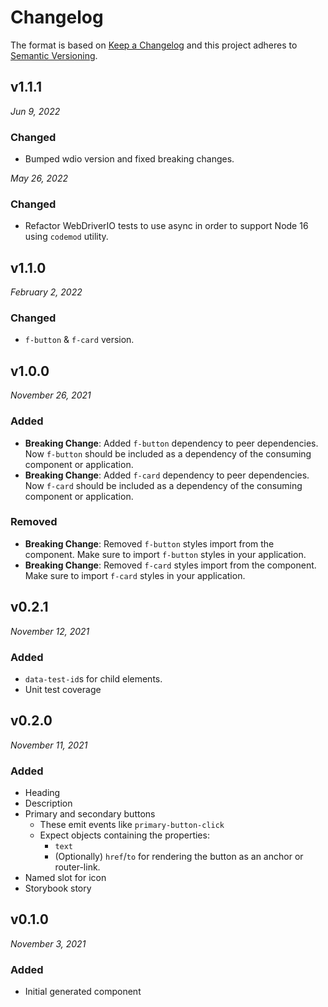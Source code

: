# Changelog

The format is based on [Keep a Changelog](http://keepachangelog.com/en/1.0.0/)
and this project adheres to [Semantic Versioning](http://semver.org/spec/v2.0.0.html).


v1.1.1
------------------------------
*Jun 9, 2022*

### Changed
- Bumped wdio version and fixed breaking changes.

*May 26, 2022*

### Changed
- Refactor WebDriverIO tests to use async in order to support Node 16 using `codemod` utility.


v1.1.0
------------------------------
*February 2, 2022*

### Changed
- `f-button` & `f-card` version.


v1.0.0
------------------------------
*November 26, 2021*

### Added
- **Breaking Change**: Added `f-button` dependency to peer dependencies. Now `f-button` should be included as a dependency of the consuming component or application.
- **Breaking Change**: Added `f-card` dependency to peer dependencies. Now `f-card` should be included as a dependency of the consuming component or application.

### Removed
- **Breaking Change**: Removed `f-button` styles import from the component. Make sure to import `f-button` styles in your application.
- **Breaking Change**: Removed `f-card` styles import from the component. Make sure to import `f-card` styles in your application.


v0.2.1
------------------------------
*November 12, 2021*

### Added
- `data-test-id`s for child elements.
- Unit test coverage


v0.2.0
------------------------------
*November 11, 2021*

### Added
- Heading
- Description
- Primary and secondary buttons
  - These emit events like `primary-button-click`
  - Expect objects containing the properties:
    - `text`
    - (Optionally) `href`/`to` for rendering the button as an anchor or router-link.
- Named slot for icon
- Storybook story


v0.1.0
------------------------------
*November 3, 2021*

### Added
- Initial generated component
